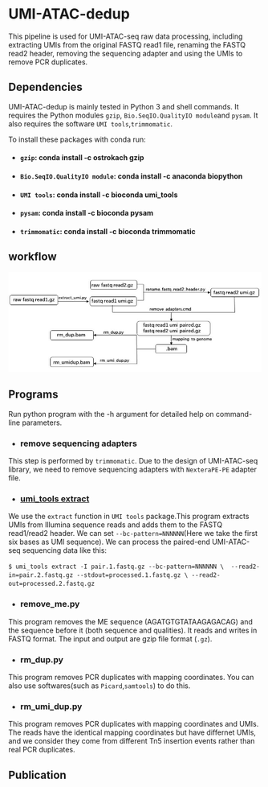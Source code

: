 # UMI-ATAC-dedup

This pipeline is used for UMI-ATAC-seq raw data processing, including extracting UMIs from the original FASTQ read1 file, renaming the FASTQ read2 header, removing the sequencing adapter and using the UMIs to remove PCR duplicates.

## Dependencies
UMI-ATAC-dedup is mainly tested in Python 3 and shell commands. It requires the Python modules  `gzip`, `Bio.SeqIO.QualityIO module`and `pysam`. It also requires the software `UMI tools`,`trimmomatic`.

To install these packages with conda run:
+ #### `gzip`: conda install -c ostrokach gzip
+ #### `Bio.SeqIO.QualityIO module`: conda install -c anaconda biopython
+ #### `UMI tools`: conda install -c bioconda umi_tools 
+ #### `pysam`: conda install -c bioconda pysam
+ #### `trimmomatic`: conda install -c bioconda trimmomatic
## workflow

![image]( https://github.com/tzhu-bio/UMI-ATAC-seq/blob/master/workflow.jpg)
##  Programs
Run python program with the -h argument for detailed help on command-line parameters.

+ ### remove sequencing adapters
This step is performed by `trimmomatic`. Due to the design of UMI-ATAC-seq library, we need to remove sequencing adapters with `NexteraPE-PE` adapter file.

+ ### [umi_tools extract](https://umi-tools.readthedocs.io/en/latest/QUICK_START.html)
We use the `extract` function in `UMI tools` package.This program extracts UMIs from Illumina sequence reads and adds them to the FASTQ read1/read2 header. We can set `--bc-pattern=NNNNNN`(Here we take the first six bases as UMI sequence). We can process the paired-end UMI-ATAC-seq sequencing data like this:

`$ umi_tools extract -I pair.1.fastq.gz --bc-pattern=NNNNNN \ 
       --read2-in=pair.2.fastq.gz --stdout=processed.1.fastq.gz \
       --read2-out=processed.2.fastq.gz`

+ ### remove_me.py
This program removes the ME sequence (AGATGTGTATAAGAGACAG) and the sequence before it (both sequence and qualities). It reads and writes in FASTQ format.  The input and output are gzip file format (`.gz`).


+ ### rm_dup.py
This program removes PCR duplicates with mapping coordinates. You can also use softwares(such as `Picard`,`samtools`) to do this. 

+ ### rm_umi_dup.py
This program removes PCR duplicates with mapping coordinates and UMIs. The reads have the identical mapping coordinates but have differnet UMIs, and we consider they come from different Tn5 insertion events rather than real PCR duplicates. 

## Publication




